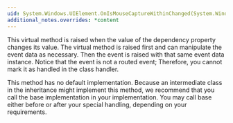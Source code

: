 ```yaml
---
uid: System.Windows.UIElement.OnIsMouseCaptureWithinChanged(System.Windows.DependencyPropertyChangedEventArgs)
additional_notes.overrides: *content
---
```


<p>This virtual method is raised when the value of the <xref href="System.Windows.UIElement.IsMouseCaptureWithin"></xref>dependency property changes its value. The virtual method is raised first and can manipulate the event data as necessary. Then the <xref href="System.Windows.UIElement.IsMouseCaptureWithinChanged"></xref> event is raised with that same event data instance. Notice that the event is not a routed event; Therefore,  you cannot mark it as handled in the class handler.  
  
 This method has no default implementation. Because an intermediate class in the inheritance might implement this method, we recommend that you call the base implementation in your implementation. You may call base either before or after your special handling, depending on your requirements.</p>


